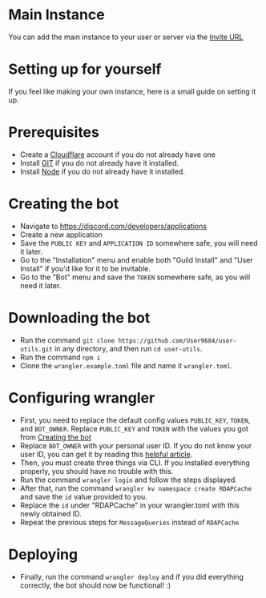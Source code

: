 # Main Instance

You can add the main instance to your user or server via the [Invite URL](https://discord.com/oauth2/authorize?client_id=1237532995158806608)

# Setting up for yourself

If you feel like making your own instance, here is a small guide on setting it up. <br>

# Prerequisites

-   Create a [Cloudflare](https://www.cloudflare.com/) account if you do not already have one
-   Install [GIT](https://github.com/git-guides/install-git) if you do not already have it installed.
-   Install [Node](https://nodejs.org/en/download) if you do not already have it installed.

# Creating the bot

-   Navigate to https://discord.com/developers/applications
-   Create a new application
-   Save the `PUBLIC KEY` and `APPLICATION ID` somewhere safe, you will need it later.
-   Go to the "Installation" menu and enable both "Guild Install" and "User Install" if you'd like for it to be invitable.
-   Go to the "Bot" menu and save the `TOKEN` somewhere safe, as you will need it later.

# Downloading the bot

-   Run the command `git clone https://github.com/User9684/user-utils.git` in any directory, and then run `cd user-utils`.
-   Run the command `npm i`
-   Clone the `wrangler.example.toml` file and name it `wrangler.toml`.

# Configuring wrangler

-   First, you need to replace the default config values `PUBLIC_KEY`, `TOKEN`, and `BOT_OWNER`. Replace `PUBLIC_KEY` and `TOKEN` with the values you got from [Creating the bot](#creating-the-bot)
-   Replace `BOT_OWNER` with your personal user ID. If you do not know your user ID, you can get it by reading this [helpful article](https://support.discord.com/hc/en-us/articles/206346498-Where-can-I-find-my-User-Server-Message-ID).
-   Then, you must create three things via CLI. If you installed everything properly, you should have no trouble with this.
-   Run the command `wrangler login` and follow the steps displayed.
-   After that, run the command `wrangler kv namespace create RDAPCache` and save the `id` value provided to you.
-   Replace the `id` under "RDAPCache" in your wrangler.toml with this newly obtained ID.
-   Repeat the previous steps for `MessageQueries` instead of `RDAPCache`

# Deploying

-   Finally, run the command `wrangler deploy` and if you did everything correctly, the bot should now be functional! :)
